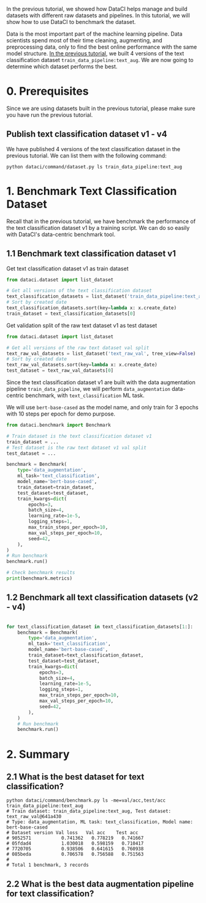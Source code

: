 In the previous tutorial, we showed how DataCI helps manage and build datasets with different raw datasets and
pipelines. In this tutorial, we will show how to use DataCI to benchmark the dataset.

Data is the most important part of the machine learning pipeline. Data scientists spend most of their time cleaning,
augmenting, and preprocessing data, only to find the best online performance with the same model structure.
[In the previous tutorial](/example/create_text_classification_dataset), we built 4 versions of the text classification
dataset `train_data_pipeline:text_aug`. We are now going to determine which dataset performs the best.

# 0. Prerequisites

Since we are using datasets built in the previous tutorial, please make sure you have run the previous tutorial.

## Publish text classification dataset v1 - v4

We have published 4 versions of the text classification dataset in the previous tutorial.
We can list them with the following command:

```shell
python dataci/command/dataset.py ls train_data_pipeline:text_aug
```

# 1. Benchmark Text Classification Dataset

Recall that in the previous tutorial, we have benchmark the performance of the text classification dataset v1 by
a training script. We can do so easily with DataCI's data-centric benchmark tool.

## 1.1 Benchmark text classification dataset v1

Get text classification dataset v1 as train dataset

```python
from dataci.dataset import list_dataset

# Get all versions of the text classification dataset
text_classification_datasets = list_dataset('train_data_pipeline:text_aug', tree_view=False)
# Sort by created date
text_classification_datasets.sort(key=lambda x: x.create_date)
train_dataset = text_classification_datasets[0]
```

Get validation split of the raw text dataset v1 as test dataset

```python
from dataci.dataset import list_dataset

# Get all versions of the raw text dataset val split
text_raw_val_datasets = list_dataset('text_raw_val', tree_view=False)
# Sort by created date
text_raw_val_datasets.sort(key=lambda x: x.create_date)
test_dataset = text_raw_val_datasets[0]
```

Since the text classification dataset v1 are built with the data augmentation pipeline `train_data_pipeline`,
we will perform `data_augmentation` data-centric benchmark, with `text_classification` ML task.

We will use `bert-base-cased` as the model name, and only train for 3 epochs with 10 steps per epoch for demo purpose.
```python
from dataci.benchmark import Benchmark

# Train dataset is the text classification dataset v1
train_dataset = ...
# Test dataset is the raw text dataset v1 val split
test_dataset = ...

benchmark = Benchmark(
    type='data_augmentation',
    ml_task='text_classification',
    model_name='bert-base-cased',
    train_dataset=train_dataset,
    test_dataset=test_dataset,
    train_kwargs=dict(
        epochs=3,
        batch_size=4,
        learning_rate=1e-5,
        logging_steps=1,
        max_train_steps_per_epoch=10,
        max_val_steps_per_epoch=10,
        seed=42,
    ),
)
# Run benchmark
benchmark.run()

# Check benchmark results
print(benchmark.metrics)
```

## 1.2 Benchmark all text classification datasets (v2 - v4)

```python

for text_classification_dataset in text_classification_datasets[1:]:
    benchmark = Benchmark(
        type='data_augmentation',
        ml_task='text_classification',
        model_name='bert-base-cased',
        train_dataset=text_classification_dataset,
        test_dataset=test_dataset,
        train_kwargs=dict(
            epochs=3,
            batch_size=4,
            learning_rate=1e-5,
            logging_steps=1,
            max_train_steps_per_epoch=10,
            max_val_steps_per_epoch=10,
            seed=42,
        ),
    )
    # Run benchmark
    benchmark.run()
```

# 2. Summary

## 2.1 What is the best dataset for text classification?

```shell
python dataci/command/benchmark.py ls -me=val/acc,test/acc train_data_pipeline:text_aug
# Train dataset: train_data_pipeline:text_aug, Test dataset: text_raw_val@641a430
# Type: data_augmentation, ML task: text_classification, Model name: bert-base-cased
# Dataset version Val loss   Val acc    Test acc  
# 9052571           0.741362   0.778219   0.741667
# 05fdad4           1.030018   0.598159   0.710417
# 7720705           0.938506   0.641615   0.760938
# 085beda           0.706578   0.756588   0.751563
# 
# Total 1 benchmark, 3 records
```

## 2.2 What is the best data augmentation pipeline for text classification?
